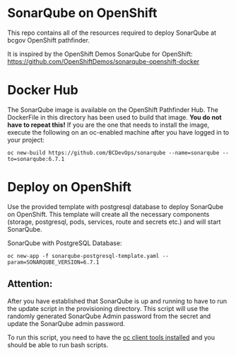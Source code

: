 # SonarQube on OpenShift
This repo contains all of the resources required to deploy SonarQube at bcgov OpenShift pathfinder.

It is inspired by the OpenShift Demos SonarQube for OpenShift:
https://github.com/OpenShiftDemos/sonarqube-openshift-docker

# Docker Hub

The SonarQube image is available on the OpenShift Pathfinder Hub.
The DockerFile in this directory has been used to build that image. **You do not have to repeat this!**
If you are the one that needs to install the image, execute the following on an oc-enabled machine after you have logged in to your project:

    oc new-build https://github.com/BCDevOps/sonarqube --name=sonarqube --to=sonarqube:6.7.1

# Deploy on OpenShift
Use the provided template with postgresql database to deploy SonarQube on 
OpenShift. This template will create all the necessary components (storage, postgresql, pods, services, route and secrets etc.) and will start SonarQube.

SonarQube with PostgreSQL Database:

    oc new-app -f sonarqube-postgresql-template.yaml --param=SONARQUBE_VERSION=6.7.1
 
## Attention: ##

After you have established that SonarQube is up and running to have to run the update script in the provisioning directory. This script will use the randomly generated SonarQube Admin password from the secret and update the SonarQube admin password.

To run this script, you need to have the [oc client tools installed](https://www.openshift.org/download.html) and you should be able to run bash scripts.
